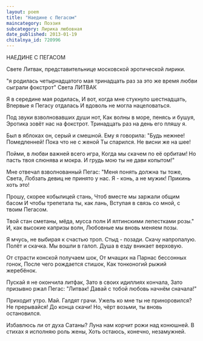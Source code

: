 ```yaml
---
layout: poem
title: "Наедине с Пегасом"
maincategory: Поэзия
subcategory: Лирика любовная
date_published: 2013-01-19
chitalnya_id: 720996
---
```




НАЕДИНЕ С ПЕГАСОМ

 Свете Литвак, представительнице
московской эротической лирики.

"я родилась четырнадцатого мая
тринадцать раз за это же время 
любви сыграли фокстрот"
Света ЛИТВАК

Я в середине мая родилась,
И вот, когда мне стукнуло шестнадцать,
Впервые я Пегасу отдалась
И вдоволь не могла нацеловаться.

Под звуки взволновавших души нот,
Как волны в море, пенясь и бушуя,
Эротика зовёт нас на фокстрот.
Тринадцать раз на день его пляшу я.

Был в яблоках он, серый и смешной.
Ему я говорила: "Будь нежнее!
Помедленней! Пока что не с женой
Ты спарился. Не висни же на шее!

Пойми, в любви важней всего игра,
Когда мы скачем по её орбитам!
Но пасть твоя слюнява и мокра.
И грудь мою ты не дави копытом!"

Мне отвечал взволнованный Пегас:
"Меня понять должна ты тоже, Света,
Лобзать девиц не принято у нас.
Я - конь, а не мужик! Прикинь хоть это!

Прошу, скорее кобылицей стань,
Чтоб вместе мы заржали общим басом
И чтобы трепетала ты, как лань,
Вступая в связь со мной, с твоим Пегасом.

Твой стан сметаны, мёда, мусса полн 
И ялтинскими лепестками розы."
И, как высокие капризы волн,
Любовные мы вновь меняем позы.

Я мчусь, не выбирая к счастью троп.
Стыд - позади. Скачу напропалую.
Полёт и скачка. Мы вошли в галоп.
Душа в езду вникает верховую.

От страсти конской получаем шок,
От мчащих на Парнас бессонных гонок,
После чего рождается стишок,
Как тонконогий рыжий жеребёнок.

Пускай я не окончила литфак,
Зато в своих идиллиях кончала,
Зато призывно ржал Пегас: "Литвак!
Давай с тобой любовь начнём сначала!"

Приходит утро. Май. Галдят грачи.
Ужель ко мне ты не приноровился?
Не прерывайся! До конца скачи!
Но, чёрт возьми, ты вновь остановился.

Избавлюсь ли от духа Сатаны?
Луна нам корчит рожи над конюшней.
В стихах я исполняю роль жены,
Хоть остаюсь, конечно, незамужней.







